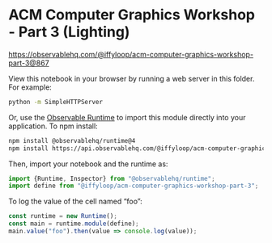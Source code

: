 # ACM Computer Graphics Workshop - Part 3 (Lighting)

https://observablehq.com/@iffyloop/acm-computer-graphics-workshop-part-3@867

View this notebook in your browser by running a web server in this folder. For
example:

~~~sh
python -m SimpleHTTPServer
~~~

Or, use the [Observable Runtime](https://github.com/observablehq/runtime) to
import this module directly into your application. To npm install:

~~~sh
npm install @observablehq/runtime@4
npm install https://api.observablehq.com/@iffyloop/acm-computer-graphics-workshop-part-3.tgz?v=3
~~~

Then, import your notebook and the runtime as:

~~~js
import {Runtime, Inspector} from "@observablehq/runtime";
import define from "@iffyloop/acm-computer-graphics-workshop-part-3";
~~~

To log the value of the cell named “foo”:

~~~js
const runtime = new Runtime();
const main = runtime.module(define);
main.value("foo").then(value => console.log(value));
~~~
